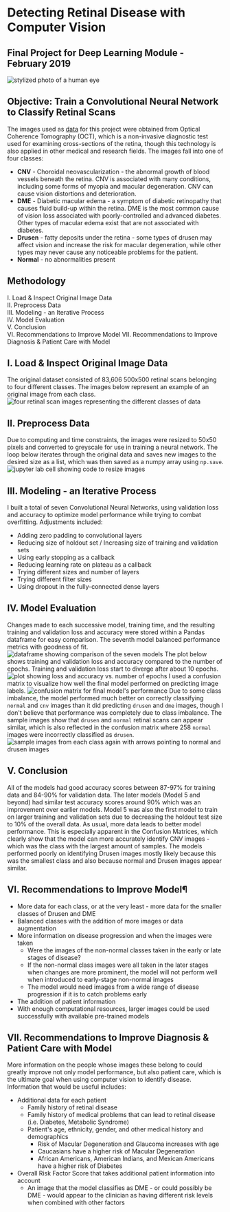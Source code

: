 # Detecting Retinal Disease with Computer Vision
## Final Project for Deep Learning Module - February 2019
![stylized photo of a human eye](/readme_images/cooleye.png)

## Objective: Train a Convolutional Neural Network to Classify Retinal Scans
The images used as [data](https://www.kaggle.com/paultimothymooney/kermany2018) for this project were obtained from Optical Coherence Tomography (OCT), which is a non-invasive diagnostic test used for examining cross-sections of the retina, though this technology is also applied in other medical and research fields. The images fall into one of four classes:
* **CNV** - Choroidal neovascularization - the abnormal growth of blood vessels beneath the retina. CNV is associated with many conditions, including some forms of myopia and macular degeneration. CNV can cause vision distortions and deterioration.
* **DME** - Diabetic macular edema - a symptom of diabetic retinopathy that causes fluid build-up within the retina. DME is the most common cause of vision loss associated with poorly-controlled and advanced diabetes. Other types of macular edema exist that are not associated with diabetes.
* **Drusen** - fatty deposits under the retina - some types of drusen may affect vision and increase the risk for macular degeneration, while other types may never cause any noticeable problems for the patient.
* **Normal** - no abnormalities present

## Methodology
I. Load & Inspect Original Image Data </br>
II. Preprocess Data </br>
III. Modeling - an Iterative Process </br>
IV. Model Evaluation </br>
V. Conclusion </br>
VI. Recommendations to Improve Model
VII. Recommendations to Improve Diagnosis & Patient Care with Model 

## I. Load & Inspect Original Image Data
The original dataset consisted of 83,606 500x500 retinal scans belonging to four different classes. The images below represent an example of an original image from each class.
![four retinal scan images representing the different classes of data](/readme_images/fourclasses.png)

## II. Preprocess Data
Due to computing and time constraints, the images were resized to 50x50 pixels and converted to greyscale for use in training a neural network. The loop below iterates through the original data and saves new images to the desired size as a list, which was then saved as a numpy array using `np.save`.
![jupyter lab cell showing code to resize images](/readme_images/resize_images.png) 

## III. Modeling - an Iterative Process
I built a total of seven Convolutional Neural Networks, using validation loss and accuracy to optimize model performance while trying to combat overfitting. Adjustments included: 
* Adding zero padding to convolutional layers
* Reducing size of holdout set / Increasing size of training and validation sets
* Using early stopping as a callback 
* Reducing learning rate on plateau as a callback
* Trying different sizes and number of layers
* Trying different filter sizes
* Using dropout in the fully-connected dense layers
## IV. Model Evaluation
Changes made to each successive model, training time, and the resulting training and validation loss and accuracy were stored within a Pandas dataframe for easy comparison. The seventh model balanced performance metrics with goodness of fit. 
![dataframe showing comparison of the seven models](/readme_images/compare_all_models.png)
The plot below shows training and validation loss and accuracy compared to the number of epochs. Training and validation loss start to diverge after about 10 epochs. 
![plot showing loss and accuracy vs. number of epochs](/readme_images/train_val_loss_acc.png)
I used a confusion matrix to visualize how well the final model performed on predicting image labels. 
![confusion matrix for final model's performance](/readme_images/final_model_confusion_matrix.png)
Due to some class imbalance, the model performed much better on correctly classifying `normal` and `cnv` images than it did predicting `drusen` and `dme` images, though I don't believe that performance was completely due to class imbalance. The sample images show that `drusen` and `normal` retinal scans can appear similar, which is also reflected in the confusion matrix where 258 `normal` images were incorrectly classified as `drusen`. 
![sample images from each class again with arrows pointing to normal and drusen images](/readme_images/fourclasses_edit.png)
## V. Conclusion
All of the models had good accuracy scores between 87-97% for training data and 84-90% for validation data. The later models (Model 5 and beyond) had similar test accuracy scores around 90% which was an improvement over earlier models. Model 5 was also the first model to train on larger training and validation sets due to decreasing the holdout test size to 10% of the overall data. As usual, more data leads to better model performance. This is especially apparent in the Confusion Matrices, which clearly show that the model can more accurately identify CNV images - which was the class with the largest amount of samples. The models performed poorly on identifying Drusen images mostly likely because this was the smallest class and also because normal and Drusen images appear similar. 

## VI. Recommendations to Improve Model¶
* More data for each class, or at the very least - more data for the smaller classes of Drusen and DME
* Balanced classes with the addition of more images or data augmentation
* More information on disease progression and when the images were taken
  * Were the images of the non-normal classes taken in the early or late stages of disease?
  * If the non-normal class images were all taken in the later stages when changes are more prominent, the model will not perform well when introduced to early-stage non-normal images
  * The model would need images from a wide range of disease progression if it is to catch problems early
* The addition of patient information
* With enough computational resources, larger images could be used successfully with available pre-trained models

## VII. Recommendations to Improve Diagnosis & Patient Care with Model 
More information on the people whose images these belong to could greatly improve not only model performance, but also patient care, which is the ultimate goal when using computer vision to identify disease. Information that would be useful includes:
* Additional data for each patient
  * Family history of retinal disease
  * Family history of medical problems that can lead to retinal disease (i.e. Diabetes, Metabolic Syndrome)
  * Patient's age, ethnicity, gender, and other medical history and demographics
    * Risk of Macular Degeneration and Glaucoma increases with age
    * Caucasians have a higher risk of Macular Degeneration
    * African Americans, American Indians, and Mexican Americans have a higher risk of Diabetes
* Overall Risk Factor Score that takes additional patient information into account
  * An image that the model classifies as DME - or could possibly be DME - would appear to the clinician as having different risk levels when combined with other factors

